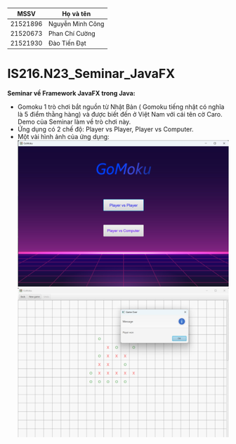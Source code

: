 | MSSV | Họ và tên |
|---|---|
| 21521896 | Nguyễn Minh Công |
| 21520673  | Phan Chí Cường |
| 21521930 | Đào Tiến Đạt |
# IS216.N23_Seminar_JavaFX
**Seminar về Framework JavaFX trong Java:**
- Gomoku 1 trò chơi bắt nguồn từ Nhật Bản ( Gomoku tiếng nhật có nghĩa là 5 điểm thằng hàng) và được biết đến ở Việt Nam với cái tên cờ Caro. Demo của Seminar làm về trò chơi này.
- Ứng dụng có 2 chế độ: Player vs Player, Player vs Computer.
- Một vài hình ảnh của ứng dụng:
![example1](/src/images/example_1.png)
![example2](/src/images/example_2.png)

